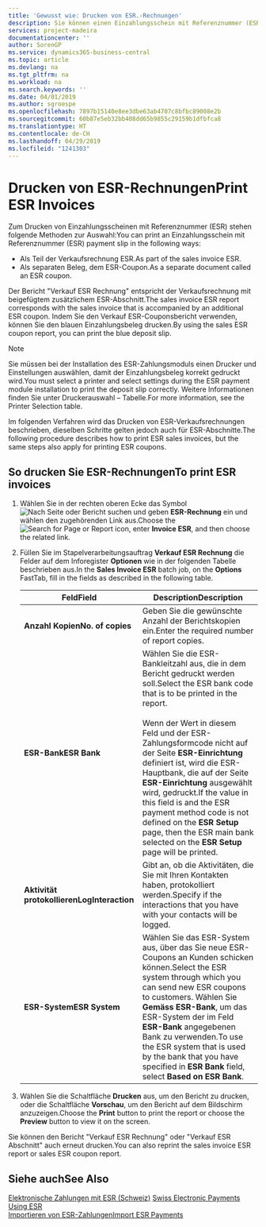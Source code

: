 ```yaml
---
title: 'Gewusst wie: Drucken von ESR.-Rechnungen'
description: Sie können einen Einzahlungsschein mit Referenznummer (ESR) auf mehrere Arten drucken.
services: project-madeira
documentationcenter: ''
author: SorenGP
ms.service: dynamics365-business-central
ms.topic: article
ms.devlang: na
ms.tgt_pltfrm: na
ms.workload: na
ms.search.keywords: ''
ms.date: 04/01/2019
ms.author: sgroespe
ms.openlocfilehash: 7897b15140e8ee3dbe63ab4707c8bfbc89008e2b
ms.sourcegitcommit: 60b87e5eb32bb408dd65b9855c29159b1dfbfca8
ms.translationtype: HT
ms.contentlocale: de-CH
ms.lasthandoff: 04/29/2019
ms.locfileid: "1241303"
---
```

# <a name="print-esr-invoices"></a><span data-ttu-id="35a1b-103">Drucken von ESR-Rechnungen</span><span class="sxs-lookup"><span data-stu-id="35a1b-103">Print ESR Invoices</span></span>
<span data-ttu-id="35a1b-104">Zum Drucken von Einzahlungsscheinen mit Referenznummer (ESR) stehen folgende Methoden zur Auswahl:</span><span class="sxs-lookup"><span data-stu-id="35a1b-104">You can print an Einzahlungsschein mit Referenznummer (ESR) payment slip in the following ways:</span></span>  

- <span data-ttu-id="35a1b-105">Als Teil der Verkaufsrechnung ESR.</span><span class="sxs-lookup"><span data-stu-id="35a1b-105">As part of the sales invoice ESR.</span></span>  
- <span data-ttu-id="35a1b-106">Als separaten Beleg, dem ESR-Coupon.</span><span class="sxs-lookup"><span data-stu-id="35a1b-106">As a separate document called an ESR coupon.</span></span>  

<span data-ttu-id="35a1b-107">Der Bericht "Verkauf ESR Rechnung" entspricht der Verkaufsrechnung mit beigefügtem zusätzlichem ESR-Abschnitt.</span><span class="sxs-lookup"><span data-stu-id="35a1b-107">The sales invoice ESR report corresponds with the sales invoice that is accompanied by an additional ESR coupon.</span></span> <span data-ttu-id="35a1b-108">Indem Sie den Verkauf ESR-Couponsbericht verwenden, können Sie den blauen Einzahlungsbeleg drucken.</span><span class="sxs-lookup"><span data-stu-id="35a1b-108">By using the sales ESR coupon report, you can print the blue deposit slip.</span></span>  

> [!NOTE]  
>  <span data-ttu-id="35a1b-109">Sie müssen bei der Installation des ESR-Zahlungsmoduls einen Drucker und Einstellungen auswählen, damit der Einzahlungsbeleg korrekt gedruckt wird.</span><span class="sxs-lookup"><span data-stu-id="35a1b-109">You must select a printer and select settings during the ESR payment module installation to print the deposit slip correctly.</span></span> <span data-ttu-id="35a1b-110">Weitere Informationen finden Sie unter Druckerauswahl – Tabelle.</span><span class="sxs-lookup"><span data-stu-id="35a1b-110">For more information, see the Printer Selection table.</span></span>  

<span data-ttu-id="35a1b-111">Im folgenden Verfahren wird das Drucken von ESR-Verkaufsrechnungen beschrieben, dieselben Schritte gelten jedoch auch für ESR-Abschnitte.</span><span class="sxs-lookup"><span data-stu-id="35a1b-111">The following procedure describes how to print ESR sales invoices, but the same steps also apply for printing ESR coupons.</span></span>  

## <a name="to-print-esr-invoices"></a><span data-ttu-id="35a1b-112">So drucken Sie ESR-Rechnungen</span><span class="sxs-lookup"><span data-stu-id="35a1b-112">To print ESR invoices</span></span>  

1.  <span data-ttu-id="35a1b-113">Wählen Sie in der rechten oberen Ecke das Symbol ![Nach Seite oder Bericht suchen](../../media/ui-search/search_small.png "Nach Seite oder Bericht suchen") und geben **ESR-Rechnung** ein und wählen den zugehörenden Link aus.</span><span class="sxs-lookup"><span data-stu-id="35a1b-113">Choose the ![Search for Page or Report](../../media/ui-search/search_small.png "Search for Page or Report icon") icon, enter **Invoice ESR**, and then choose the related link.</span></span>  
2.  <span data-ttu-id="35a1b-114">Füllen Sie im Stapelverarbeitungsauftrag **Verkauf ESR Rechnung** die Felder auf dem Inforegister **Optionen** wie in der folgenden Tabelle beschrieben aus.</span><span class="sxs-lookup"><span data-stu-id="35a1b-114">In the **Sales Invoice ESR** batch job, on the **Options** FastTab, fill in the fields as described in the following table.</span></span>  

    |<span data-ttu-id="35a1b-115">Feld</span><span class="sxs-lookup"><span data-stu-id="35a1b-115">Field</span></span>|<span data-ttu-id="35a1b-116">Description</span><span class="sxs-lookup"><span data-stu-id="35a1b-116">Description</span></span>|  
    |---------------------------------|---------------------------------------|  
    |<span data-ttu-id="35a1b-117">**Anzahl Kopien**</span><span class="sxs-lookup"><span data-stu-id="35a1b-117">**No. of copies**</span></span>|<span data-ttu-id="35a1b-118">Geben Sie die gewünschte Anzahl der Berichtskopien ein.</span><span class="sxs-lookup"><span data-stu-id="35a1b-118">Enter the required number of report copies.</span></span>|  
    |<span data-ttu-id="35a1b-119">**ESR-Bank**</span><span class="sxs-lookup"><span data-stu-id="35a1b-119">**ESR Bank**</span></span>|<span data-ttu-id="35a1b-120">Wählen Sie die ESR-Bankleitzahl aus, die in dem Bericht gedruckt werden soll.</span><span class="sxs-lookup"><span data-stu-id="35a1b-120">Select the ESR bank code that is to be printed in the report.</span></span><br /><br /> <span data-ttu-id="35a1b-121">Wenn der Wert in diesem Feld <Blank> und der ESR-Zahlungsformcode nicht auf der Seite **ESR-Einrichtung** definiert ist, wird die ESR-Hauptbank, die auf der Seite **ESR-Einrichtung** ausgewählt wird, gedruckt.</span><span class="sxs-lookup"><span data-stu-id="35a1b-121">If the value in this field is <Blank> and the ESR payment method code is not defined on the **ESR Setup** page, then the ESR main bank selected on the **ESR Setup** page will be printed.</span></span>|  
    |<span data-ttu-id="35a1b-122">**Aktivität protokollieren**</span><span class="sxs-lookup"><span data-stu-id="35a1b-122">**LogInteraction**</span></span>|<span data-ttu-id="35a1b-123">Gibt an, ob die Aktivitäten, die Sie mit Ihren Kontakten haben, protokolliert werden.</span><span class="sxs-lookup"><span data-stu-id="35a1b-123">Specify if the interactions that you have with your contacts will be logged.</span></span>|  
    |<span data-ttu-id="35a1b-124">**ESR-System**</span><span class="sxs-lookup"><span data-stu-id="35a1b-124">**ESR System**</span></span>|<span data-ttu-id="35a1b-125">Wählen Sie das ESR-System aus, über das Sie neue ESR-Coupons an Kunden schicken können.</span><span class="sxs-lookup"><span data-stu-id="35a1b-125">Select the ESR system through which you can send new ESR coupons to customers.</span></span> <span data-ttu-id="35a1b-126">Wählen Sie **Gemäss ESR-Bank**, um das ESR-System der im Feld **ESR-Bank** angegebenen Bank zu verwenden.</span><span class="sxs-lookup"><span data-stu-id="35a1b-126">To use the ESR system that is used by the bank that you have specified in **ESR Bank** field, select **Based on ESR Bank**.</span></span>|  

3.  <span data-ttu-id="35a1b-127">Wählen Sie die Schaltfläche **Drucken** aus, um den Bericht zu drucken, oder die Schaltfläche **Vorschau**, um den Bericht auf dem Bildschirm anzuzeigen.</span><span class="sxs-lookup"><span data-stu-id="35a1b-127">Choose the **Print** button to print the report or choose the **Preview** button to view it on the screen.</span></span>  

<span data-ttu-id="35a1b-128">Sie können den Bericht "Verkauf ESR Rechnung" oder "Verkauf ESR Abschnitt" auch erneut drucken.</span><span class="sxs-lookup"><span data-stu-id="35a1b-128">You can also reprint the sales invoice ESR report or sales ESR coupon report.</span></span>  

## <a name="see-also"></a><span data-ttu-id="35a1b-129">Siehe auch</span><span class="sxs-lookup"><span data-stu-id="35a1b-129">See Also</span></span>  
 <span data-ttu-id="35a1b-130">[Elektronische Zahlungen mit ESR (Schweiz)](swiss-electronic-payments-using-esr.md) </span><span class="sxs-lookup"><span data-stu-id="35a1b-130">[Swiss Electronic Payments Using ESR](swiss-electronic-payments-using-esr.md) </span></span>  
 [<span data-ttu-id="35a1b-131">Importieren von ESR-Zahlungen</span><span class="sxs-lookup"><span data-stu-id="35a1b-131">Import ESR Payments</span></span>](how-to-import-esr-payments.md)
